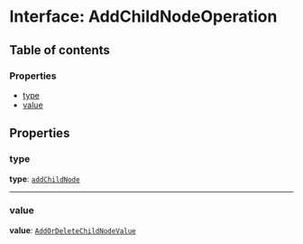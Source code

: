 # Interface: AddChildNodeOperation

## Table of contents

### Properties

* [type](/auto-docs/document/interfaces/AddChildNodeOperation.md#type)
* [value](/auto-docs/document/interfaces/AddChildNodeOperation.md#value)

## Properties

### type

**type**: [`addChildNode`](/auto-docs/document/enums/OperationType.md#addchildnode)

***

### value

**value**: [`AddOrDeleteChildNodeValue`](/auto-docs/document/interfaces/AddOrDeleteChildNodeValue.md)

